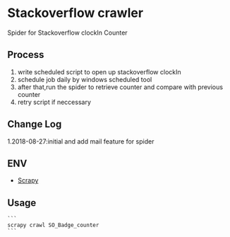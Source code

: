 # Stackoverflow crawler

Spider for Stackoverflow clockIn Counter

## Process
1) write scheduled script to open up stackoverflow clockIn 
2) schedule job daily by windows scheduled tool
3) after that,run the spider to retrieve counter and compare with previous counter
4) retry script if neccessary


## Change Log

1.2018-08-27:initial and add mail feature for spider


## ENV
   * [Scrapy](https://doc.scrapy.org/en/latest/intro/install.html)

## Usage

	```
	scrapy crawl SO_Badge_counter    
	```


